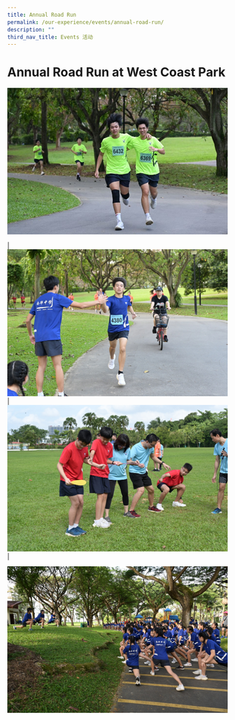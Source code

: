 ```yaml
---
title: Annual Road Run
permalink: /our-experience/events/annual-road-run/
description: ""
third_nav_title: Events 活动
---
```

# Annual Road Run at West Coast Park

![](/images/Events%20Page/Annual%20Road%20Run/2023%20RR%201.jpg)

| ![](/images/Events%20Page/Annual%20Road%20Run/2023%20RR%202.jpg) | ![](/images/Events%20Page/Annual%20Road%20Run/2023%20RR3.jpg) | 

![](/images/Events%20Page/Annual%20Road%20Run/2023%20RR4.jpg)